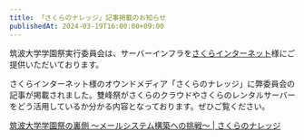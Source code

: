 ```yaml
---
title: 「さくらのナレッジ」記事掲載のお知らせ
publishedAt: 2024-03-19T16:00:00+09:00
---
```


筑波大学学園祭実行委員会は、サーバーインフラを[さくらインターネット](https://www.sakura.ad.jp/)様にご提供いただいております。

さくらインターネット様のオウンドメディア「さくらのナレッジ」に弊委員会の記事が掲載されました。雙峰祭がさくらのクラウドやさくらのレンタルサーバーをどう活用しているか分かる内容となっております。ぜひご覧ください。

[筑波大学学園祭の裏側 〜メールシステム構築への挑戦〜 | さくらのナレッジ](https://knowledge.sakura.ad.jp/37280/)
